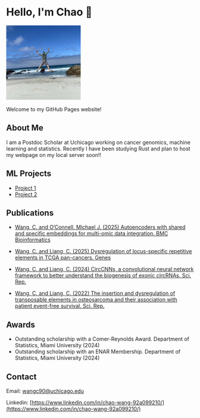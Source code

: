 # Hello, I'm Chao 👋
<img src="assets/images/jump.JPG" alt="Profile" width="200">

Welcome to my GitHub Pages website!

## About Me
I am a Postdoc Scholar at Uchicago working on cancer genomics, machine learning and statistics. Recently I have been studying Rust and plan to host my webpage on my local server soon!!

## ML Projects
- [Project 1](https://github.com/wangc90/AE_Data_Integration)
- [Project 2](https://github.com/wangc90/CircCNNs)

## Publications
- [Wang, C. and O’Connell, Michael J. (2025) Autoencoders with shared and specific embeddings for multi-omic data integration. BMC Bioinformatics](https://bmcbioinformatics.biomedcentral.com/articles/10.1186/s12859-025-06245-7)

- [Wang, C. and Liang, C. (2025) Dysregulation of locus-specific repetitive elements in TCGA pan-cancers. Genes](https://www.mdpi.com/2073-4425/16/5/528)

- [Wang, C. and Liang, C. (2024) CircCNNs, a convolutional neural network framework to better understand the biogenesis of exonic circRNAs. Sci. Rep.](https://www.nature.com/articles/s41598-024-69262-1)

- [Wang, C. and Liang, C. (2022) The insertion and dysregulation of transposable elements in osteosarcoma and their association with patient event-free survival. Sci. Rep.](https://www.nature.com/articles/s41598-021-04208-5)

## Awards
- Outstanding scholarship with a Comer-Reynolds Award. Department of Statistics, Miami University (2024)
- Outstanding scholarship with an ENAR Membership. Department of Statistics, Miami University (2024)

## Contact
Email: [wangc90@uchicago.edu](mailto:wangc90@uchicago.edu)

Linkedin: [https://www.linkedin.com/in/chao-wang-92a099210/](https://www.linkedin.com/in/chao-wang-92a099210/) 
